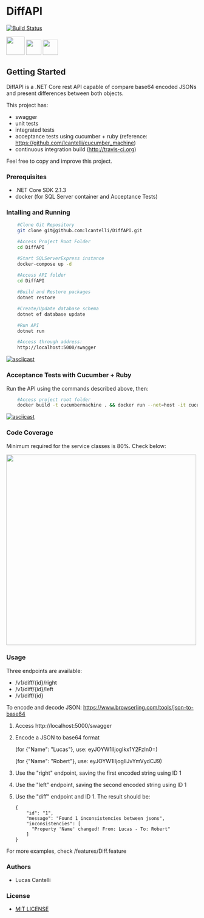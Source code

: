 # DiffAPI


[![Build Status](https://travis-ci.org/lcantelli/DiffAPI.svg?branch=master)](https://travis-ci.org/lcantelli/DiffAPI)

<img src="https://docs.microsoft.com/pt-br/dotnet/images/hub/net.svg" width="48"> <img src="https://cdn.worldvectorlogo.com/logos/cucumber.svg" width="40"> <img src="https://upload.wikimedia.org/wikipedia/commons/7/73/Ruby_logo.svg" width="40">

## Getting Started

DiffAPI is a .NET Core rest API capable of compare base64 encoded JSONs and present differences between both objects.

This project has:
- swagger
- unit tests
- integrated tests
- acceptance tests using cucumber + ruby (reference: https://github.com/lcantelli/cucumber_machine)
- continuous integration build (http://travis-ci.org)

Feel free to copy and improve this project.

### Prerequisites

- .NET Core SDK 2.1.3
- docker (for SQL Server container and Acceptance Tests)

### Intalling and Running

```bash
    #Clone Git Repository
    git clone git@github.com:lcantelli/DiffAPI.git

    #Access Project Root Folder
    cd DiffAPI

    #Start SQLServerExpress instance
    docker-compose up -d 
    
    #Access API folder
    cd DiffAPI

    #Build and Restore packages
    dotnet restore

    #Create/Update database schema
    dotnet ef database update

    #Run API
    dotnet run

    #Access through address:
    http://localhost:5000/swagger

```

[![asciicast](https://asciinema.org/a/HsdRjuaABlgUNLg3JTM43QvYj.png)](https://asciinema.org/a/HsdRjuaABlgUNLg3JTM43QvYj)

### Acceptance Tests with Cucumber + Ruby

Run the API using the commands described above, then:

```bash
    #Access project root folder
    docker build -t cucumbermachine . && docker run --net=host -it cucumbermachine cucumber features
```

[![asciicast](https://asciinema.org/a/cTNwvSO4Evf0Mf16bYV8fcSgA.png)](https://asciinema.org/a/cTNwvSO4Evf0Mf16bYV8fcSgA)

### Code Coverage

Minimum required for the service classes is 80%. Check below:

<img src="https://i.imgur.com/BgJlug2.png" width="500">

### Usage

Three endpoints are available:

- /v1/diff/{id}/right
- /v1/diff/{id}/left
- /v1/diff/{id}

To encode and decode JSON: https://www.browserling.com/tools/json-to-base64

1. Access http://localhost:5000/swagger
2. Encode a JSON to base64 format
    
    (for {"Name": "Lucas"}, use: eyJOYW1lIjogIkx1Y2FzIn0=)

    (for {"Name": "Robert"}, use: eyJOYW1lIjogIlJvYmVydCJ9)

3. Use the "right" endpoint, saving the first encoded string using ID 1
4. Use the "left" endpoint, saving the second encoded string using ID 1
5. Use the "diff" endpoint and ID 1. The result should be:
    ```
    {
        "id": "1",
        "message": "Found 1 inconsistencies between jsons",
        "inconsistencies": [
          "Property 'Name' changed! From: Lucas - To: Robert"
        ]
    }
    ```

For more examples, check /features/Diff.feature

### Authors

- Lucas Cantelli

### License

- [MIT LICENSE](LICENSE.md)

